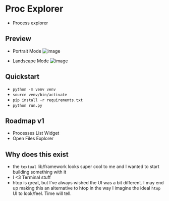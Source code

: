 # Proc Explorer

* Process explorer

## Preview

* Portrait Mode
![image](https://github.com/user-attachments/assets/cd63e3db-690a-4257-b3eb-53fed10f8276)

* Landscape Mode
![image](https://github.com/user-attachments/assets/4e284033-ecdb-418b-bbba-f794f0b10a3a)

## Quickstart

* `python -m venv venv`
* `source venv/bin/activate`
* `pip install -r requirements.txt`
* `python run.py`

## Roadmap v1

* Processes List Widget
* Open Files Explorer

## Why does this exist

* the `textual` lib/framework looks super cool to me and I wanted to start building something with it
* I <3 Terminal stuff
* htop is great, but I've always wished the UI was a bit different. I may end up making this an alternative to htop in the way I imagine the ideal `htop` UI to look/feel. Time will tell.
